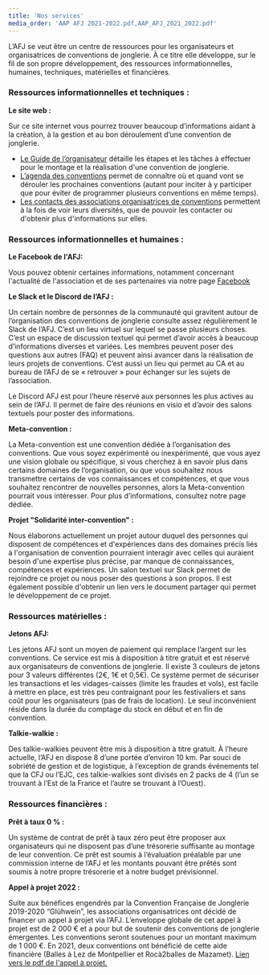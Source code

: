 ```yaml
---
title: 'Nos services'
media_order: 'AAP AFJ 2021-2022.pdf,AAP_AFJ_2021_2022.pdf'
---
```


L’AFJ se veut être un centre de ressources pour les organisateurs et organisatrices de conventions de jonglerie. À ce titre elle développe, sur le fil de son propre développement, des ressources informationnelles, humaines, techniques, matérielles et financières.

### Ressources informationnelles et techniques :

**Le site web :**

Sur ce site internet vous pourrez trouver beaucoup d’informations aidant à la création, à la gestion et au bon déroulement d’une convention de jonglerie. 
- [Le Guide de l’organisateur](/les-conventions/organiser-une-convention) détaille les étapes et les tâches à effectuer pour le montage et la réalisation d'une convention de jonglerie.
- [L’agenda des conventions](/) permet de connaître où et quand vont se dérouler les prochaines conventions (autant pour inciter à y participer que pour éviter de programmer plusieurs conventions en même temps).
- [Les contacts des associations organisatrices de conventions](/les-conventions/les-conventions-regionales) permettent à la fois de voir leurs diversités, que de pouvoir les contacter ou d'obtenir plus d'informations sur elles.

### Ressources informationnelles et humaines :

**Le Facebook de l'AFJ:**

Vous pouvez obtenir certaines informations, notamment concernant l'actualité de l'association et de ses partenaires via notre page [Facebook](https://www.facebook.com/asso.afj?target=_blank)

**Le Slack et le Discord de l’AFJ :**

Un certain nombre de personnes de la communauté qui gravitent autour de l’organisation des conventions de jonglerie consulte assez régulièrement le Slack de l’AFJ. C’est un lieu virtuel sur lequel se passe plusieurs choses. C’est un espace de discussion textuel qui permet d’avoir accès à beaucoup d’informations diverses et variées. Les membres peuvent poser des questions aux autres (FAQ) et peuvent ainsi avancer dans la réalisation de leurs projets de conventions. C’est aussi un lieu qui permet au CA et au bureau de l’AFJ de se « retrouver » pour échanger sur les sujets de l’association.

Le Discord AFJ est pour l’heure réservé aux personnes les plus actives au sein de l’AFJ. Il permet de faire des réunions en visio et d’avoir des salons textuels pour poster des informations.


**Meta-convention :**

La Meta-convention est une convention dédiée à l’organisation des conventions.
Que vous soyez expérimenté ou inexpérimenté, que vous ayez une vision globale ou spécifique, si vous cherchez à en savoir plus dans certains domaines de l’organisation, ou que vous souhaitez nous transmettre certains de vos connaissances et compétences, et que vous souhaitez rencontrer de nouvelles personnes, alors la Meta-convention pourrait vous intéresser. Pour plus d’informations, consultez notre page dédiée.

**Projet "Solidarité inter-convention" :**

Nous élaborons actuellement un projet autour duquel des personnes qui disposent de compétences et d'expériences dans des domaines précis liés à l'organisation de convention pourraient interagir avec celles qui auraient besoin d'une expertise plus précise, par manque de connaissances, compétences et expériences. Un salon textuel sur Slack permet de rejoindre ce projet ou nous poser des questions à son propos. Il est également possible d'obtenir un lien vers le document partager qui permet le développement de ce projet.  

### Ressources matérielles :

**Jetons AFJ:**

Les jetons AFJ sont un moyen de paiement qui remplace l’argent sur les conventions. Ce service est mis à disposition à titre gratuit et est réservé aux organisateurs de conventions de jonglerie.
Il existe 3 couleurs de jetons pour 3 valeurs différentes (2€, 1€ et 0,5€).
Ce système permet de sécuriser les transactions et les vidages-caisses (limite les fraudes et vols), est facile à mettre en place, est très peu contraignant pour les festivaliers et sans coût pour les organisateurs (pas de frais de location). Le seul inconvénient réside dans la durée du comptage du stock en début et en fin de convention.

**Talkie-walkie :**

Des talkie-walkies peuvent être mis à disposition à titre gratuit. À l’heure actuelle, l’AFJ en dispose 8 d’une portée d’environ 10 km. Par souci de sobriété de gestion et de logistique, à l’exception de grands événements tel que la CFJ ou l’EJC, ces talkie-walkies sont divisés en 2 packs de 4 (l’un se trouvant à l’Est de la France et l’autre se trouvant à l’Ouest).

### Ressources financières :

**Prêt à taux 0 % :**

Un système de contrat de prêt à taux zéro peut être proposer aux organisateurs qui ne disposent pas d’une trésorerie suffisante au montage de leur convention. Ce prêt est soumis à l’évaluation préalable par une commission interne de l’AFJ et les montants pouvant être prêtés sont soumis à notre propre trésorerie et à notre budget prévisionnel.

**Appel à projet 2022 :**

Suite aux bénéfices engendrés par la Convention Française de Jonglerie 2019-2020 “Glühwein”, les associations organisatrices ont décidé de financer un appel à projet via l’AFJ. L’enveloppe globale de cet appel à projet est de 2 000 € et a pour but de soutenir des conventions de jonglerie émergentes. Les conventions seront soutenues pour un montant maximum de 1 000 €. En 2021, deux conventions ont bénéficié de cette aide financière (Balles à Lez de Montpellier et Rocà2balles de Mazamet).
[Lien vers le pdf de l'appel à projet.](AAP_AFJ_2021_2022.pdf)
